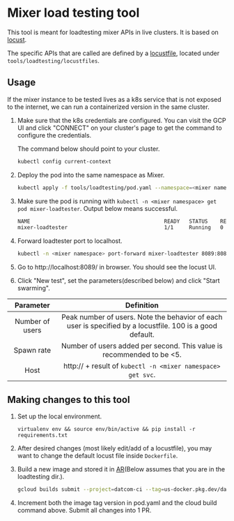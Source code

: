 # Mixer load testing tool

This tool is meant for loadtesting mixer APIs in live clusters. It is based on [locust](https://docs.locust.io/en/stable/).

The specific APIs that are called are defined by a [locustfile](https://docs.locust.io/en/stable/writing-a-locustfile.html), located under `tools/loadtesting/locustfiles`. 

## Usage

If the mixer instance to be tested lives as a k8s service that is not exposed to the internet, we can run a containerized version in the same cluster.

1.  Make sure that the k8s credentials are configured. You can visit the GCP UI and click "CONNECT" on your cluster's page to get the command to configure the credentials.

    The command below should point to your cluster.
    ```sh
    kubectl config current-context
    ```

2.  Deploy the pod into the same namespace as Mixer.

    ```sh
    kubectl apply -f tools/loadtesting/pod.yaml --namespace=<mixer namespace>
    ```

3.  Make sure the pod is running with `kubectl -n <mixer namespace> get pod mixer-loadtester`. Output below means successful.

    ```sh
    NAME                                           READY   STATUS    RESTARTS      AGE
    mixer-loadtester                               1/1     Running   0             0m
    ```

4.  Forward loadtester port to localhost.

    ```sh
    kubectl -n <mixer namespace> port-forward mixer-loadtester 8089:8089
    ```

5.  Go to http://localhost:8089/ in browser. You should see the locust UI.

6.  Click "New test", set the parameters(described below) and click "Start swarming".

| Parameter | Definition |
| :---: | :---: | 
| Number of users  | Peak number of users. Note the behavior of each user is specified by a locustfile. 100 is a good default. |
| Spawn rate  | Number of users added per second. This value is recommended to be <5. |
| Host  | http:// + result of `kubectl -n <mixer namespace> get svc`. | 

## Making changes to this tool

1.  Set up the local environment.

    `virtualenv env && source env/bin/active && pip install -r requirements.txt`

2.  After desired changes (most likely edit/add of a locustfile), you may want to change the default locust file inside `Dockerfile`.
3.  Build a new image and stored it in [AR](https://cloud.google.com/artifact-registry/docs)(Below assumes that you are in the loadtesting dir.).

    ```sh
    gcloud builds submit --project=datcom-ci --tag=us-docker.pkg.dev/datcom-ci/mixer/loadtester:v2
    ```
4.  Increment both the image tag version in pod.yaml and the cloud build command above. Submit all changes into 1 PR.
